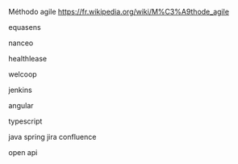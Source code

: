 Méthodo agile 
https://fr.wikipedia.org/wiki/M%C3%A9thode_agile


equasens 

nanceo 

healthlease 

welcoop

jenkins 

angular 

typescript 

java spring 
jira confluence 

open api 
